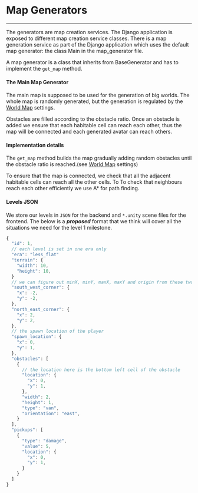 # Map Generators

---

The generators are map creation services. The Django application is exposed to different map creation service classes. There is a map generation service as part of the Django application which uses the default map generator: the class Main in the map_generator file.

A map generator is a class that inherits from BaseGenerator and has to implement the `get_map` method. 

#### The Main Map Generator

The main map is supposed to be used for the generation of big worlds. The whole map is randomly generated, but the generation is regulated by the [World Map](world-map) settings.

Obstacles are filled according to the obstacle ratio. Once an obstacle is added we ensure that each habitable cell can reach each other, thus the map will be connected and each generated avatar can reach others. 

#### Implementation details

The `get_map` method builds the map gradually adding random obstacles until the obstacle ratio is reached.(see [World Map](world-map) settings) 

To ensure that the map is connected, we check that all the adjacent habitable cells can reach all the other cells. To
To check that neighbours reach each other efficiently we use A* for path finding. 

#### Levels JSON
We store our levels in `JSON` for the backend and `*.unity` scene files for the frontend. The below is a _**proposed**_ format that we think will cover all the situations we need for the level 1 milestone.

```Javascript
{
  "id": 1,
  // each level is set in one era only
  "era": "less_flat"
  "terrain": {
    "width": 10,
    "height": 10,
  }
  // we can figure out minX, minY, maxX, maxY and origin from these two corners.
  "south_west_corner": {
    "x": -2,
    "y": -2,
  },
  "north_east_corner": {
    "x": 2,
    "y": 2,
  },
  // the spawn location of the player
  "spawn_location": {
    "x": 0,
    "y": 1,
  },
  "obstacles": [
    {
      // the location here is the bottom left cell of the obstacle
      "location": {
        "x": 0,
        "y": 1,
      },
      "width": 2,
      "height": 1,
      "type": "van",
      "orientation": "east",
    }
  ],
  "pickups": [
    {
      "type": "damage",
      "value": 5,
      "location": {
        "x": 0,
        "y": 1,
      }
    }
  ]
}
```

